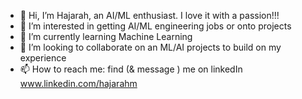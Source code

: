 - 👋 Hi, I’m Hajarah, an AI/ML enthusiast. I love it with a passion!!!
- 👀 I’m interested in getting AI/ML engineering jobs or onto projects
- 🌱 I’m currently learning Machine Learning
- 💞️ I’m looking to collaborate on an ML/AI projects to build on my experience
- 📫 How to reach me: find (& message ) me on linkedIn www.linkedin.com/hajarahm

<!---
HajarahM/HajarahM is a ✨ special ✨ repository because its `README.md` (this file) appears on your GitHub profile.
You can click the Preview link to take a look at your changes.
--->
